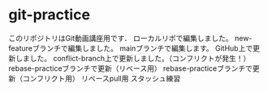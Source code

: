 # git-practice
このリポジトリはGit動画講座用です．
ローカルリポで編集しました。
new-featureブランチで編集しました。
mainブランチで編集します。
GitHub上で更新しました。
conflict-branch上で更新しました。（コンフリクトが発生！）
rebase-practiceブランチで更新（リベース用）
rebase-practiceブランチで更新（コンフリクト用）
リベースpull用
スタッシュ練習
